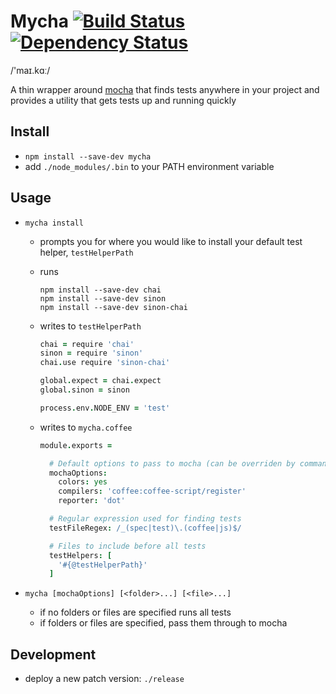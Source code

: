# Mycha [![Build Status](https://travis-ci.org/Originate/mycha.png?branch=master)](https://travis-ci.org/Originate/mycha) [![Dependency Status](https://david-dm.org/Originate/mycha.svg)](https://david-dm.org/Originate/mycha)

/'maɪ.kɑː/

A thin wrapper around [mocha](https://github.com/mochajs/mocha)
that finds tests anywhere in your project
and provides a utility that gets tests up and running quickly


## Install

* `npm install --save-dev mycha`
* add `./node_modules/.bin` to your PATH environment variable


## Usage

* `mycha install`
  * prompts you for where you would like to install your default test helper, `testHelperPath`

  * runs
    ```
    npm install --save-dev chai
    npm install --save-dev sinon
    npm install --save-dev sinon-chai
    ```

  * writes to `testHelperPath`
    ```coffee
    chai = require 'chai'
    sinon = require 'sinon'
    chai.use require 'sinon-chai'

    global.expect = chai.expect
    global.sinon = sinon

    process.env.NODE_ENV = 'test'
    ```

  * writes to `mycha.coffee`
    ```coffee
    module.exports =

      # Default options to pass to mocha (can be overriden by command line options)
      mochaOptions:
        colors: yes
        compilers: 'coffee:coffee-script/register'
        reporter: 'dot'

      # Regular expression used for finding tests
      testFileRegex: /_(spec|test)\.(coffee|js)$/

      # Files to include before all tests
      testHelpers: [
        '#{@testHelperPath}'
      ]
    ```

* `mycha [mochaOptions] [<folder>...] [<file>...]`
  * if no folders or files are specified runs all tests
  * if folders or files are specified, pass them through to mocha


## Development

* deploy a new patch version: `./release`
